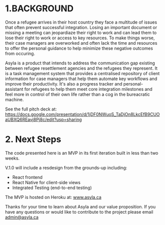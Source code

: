 # 1.BACKGROUND
Once a refugee arrives in their host country they face a multitude of issues that often prevent successful integration. Losing an important document or missing a meeting can jeopardiaze their right to work and can lead them to lose their right to work or access to key resources. To make things worse, their case managers are overworked and often lack the time and resources to offer the personal guidance to help minimize these negative outcomes from occuring.

Asyla is a product that intends to address the communication gap existing between refugee resettlement agencies and the refugees they represent. It is a task management system that provides a centralised repository of client information for case managers that help them automate key workflows and improve their productivity. It's also a progress tracker and personal-assistant for refugees to help them meet core integration milestones and feel more in control of their own life rather than a cog in the bureacratic machine.

See the full pitch deck at: https://docs.google.com/presentation/d/1jDF0NWuoS_TaDjOn8LkcEfB9CUOaUBXQ6REavj8Pj8c/edit?usp=sharing

# 2. Next Steps
The code presented here is an MVP in its first iteration built in less than two weeks.

V.1.0 will include a resdesign from the grounds-up including:
- React frontend
- React Native for client-side views
- Integrated Testing (end-to-end testing)

The MVP is hosted on Heroku at: www.asyla.ca

Thanks for your time to learn about Asyla and our value proposition. If you have any questions or would like to contribute to the project please email admin@asyla.ca
